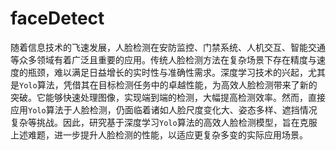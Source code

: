 # faceDetect
随着信息技术的飞速发展，人脸检测在安防监控、门禁系统、人机交互、智能交通等众多领域有着广泛且重要的应用。传统人脸检测方法在复杂场景下存在精度与速度的瓶颈，难以满足日益增长的实时性与准确性需求。深度学习技术的兴起，尤其是`Yolo`算法，凭借其在目标检测任务中的卓越性能，为高效人脸检测带来了新的突破。它能够快速处理图像，实现端到端的检测，大幅提高检测效率。然而，直接应用`Yolo`算法于人脸检测，仍面临着诸如人脸尺度变化大、姿态多样、遮挡情况复杂等挑战。因此，研究基于深度学习`Yolo`算法的高效人脸检测模型，旨在克服上述难题，进一步提升人脸检测的性能，以适应更复杂多变的实际应用场景。 
